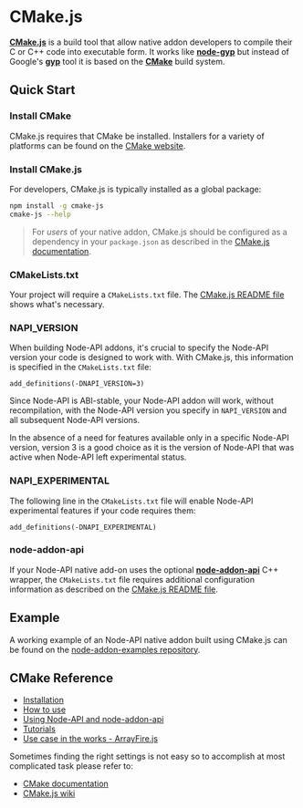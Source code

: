 # CMake.js

[**CMake.js**](https://github.com/cmake-js/cmake-js) is a build tool that allow native addon developers to compile their
C or C++ code into executable form. It works like **[node-gyp](node-gyp.md)** but
instead of Google's [**gyp**](https://gyp.gsrc.io) tool it is based on the [**CMake**](https://cmake.org) build system.

## Quick Start

### Install CMake

CMake.js requires that CMake be installed. Installers for a variety of platforms can be found on the [CMake website](https://cmake.org).

### Install CMake.js

For developers, CMake.js is typically installed as a global package:

```bash
npm install -g cmake-js
cmake-js --help
```

> For *users* of your native addon, CMake.js should be configured as a dependency in your `package.json` as described in the [CMake.js documentation](https://github.com/cmake-js/cmake-js).

### CMakeLists.txt

Your project will require a `CMakeLists.txt` file. The [CMake.js README file](https://github.com/cmake-js/cmake-js#usage) shows what's necessary.

### NAPI_VERSION

When building Node-API addons, it's crucial to specify the Node-API version your code is designed to work with. With CMake.js, this information is specified in the `CMakeLists.txt` file:

```
add_definitions(-DNAPI_VERSION=3)
```

Since Node-API is ABI-stable, your Node-API addon will work, without recompilation, with the Node-API version you specify in `NAPI_VERSION` and all subsequent Node-API versions.

In the absence of a need for features available only in a specific Node-API version, version 3 is a good choice as it is the version of Node-API that was active when Node-API left experimental status.

### NAPI_EXPERIMENTAL

The following line in the `CMakeLists.txt` file will enable Node-API experimental features if your code requires them:

```
add_definitions(-DNAPI_EXPERIMENTAL)
```

### node-addon-api

If your Node-API native add-on uses the optional [**node-addon-api**](https://github.com/nodejs/node-addon-api#node-addon-api-module) C++ wrapper, the `CMakeLists.txt` file requires additional configuration information as described on the [CMake.js README file](https://github.com/cmake-js/cmake-js#node-api-and-node-addon-api).

## Example

A working example of an Node-API native addon built using CMake.js can be found on the [node-addon-examples repository](https://github.com/nodejs/node-addon-examples/tree/main/src/8-tooling/build_with_cmake#building-node-api-addons-using-cmakejs).

## **CMake** Reference

  - [Installation](https://github.com/cmake-js/cmake-js#installation)
  - [How to use](https://github.com/cmake-js/cmake-js#usage)
  - [Using Node-API and node-addon-api](https://github.com/cmake-js/cmake-js#n-api-and-node-addon-api)
  - [Tutorials](https://github.com/cmake-js/cmake-js#tutorials)
  - [Use case in the works - ArrayFire.js](https://github.com/cmake-js/cmake-js#use-case-in-the-works---arrayfirejs)

Sometimes finding the right settings is not easy so to accomplish at most
complicated task please refer to:

- [CMake documentation](https://cmake.org/)
- [CMake.js wiki](https://github.com/cmake-js/cmake-js/wiki)
